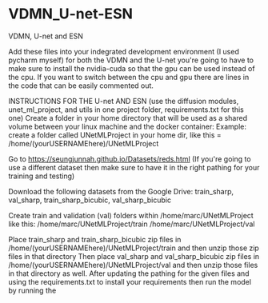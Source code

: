 # VDMN_U-net-ESN
VDMN, U-net and ESN

Add these files into your indegrated development environment (I used pycharm myself)
for both the VDMN and the U-net you're going to have to make sure to install the nvidia-cuda so that the gpu can be used instead of the cpu.  If you want to switch between the cpu and gpu there are lines in the code that can be easily commented out.  

INSTRUCTIONS FOR THE U-net AND ESN (use the diffusion modules, unet_ml_project, and utils in one project folder, requirements.txt for this one)
Create a folder in your home directory that will be used as a shared volume between your linux machine and the docker container:
Example: create a folder called UNetMLProject in your home dir, like this = /home/(yourUSERNAMEhere)/UNetMLProject

Go to https://seungjunnah.github.io/Datasets/reds.html (If you're going to use a different dataset then make sure to have it in the right pathing for your training and testing)

Download the following datasets from the Google Drive: train_sharp, val_sharp, train_sharp_bicubic, val_sharp_bicubic

Create train and validation (val) folders within /home/marc/UNetMLProject like this:
/home/marc/UNetMLProject/train
/home/marc/UNetMLProject/val

Place train_sharp and train_sharp_bicubic zip files in /home/(yourUSERNAMEhere)/UNetMLProject/train and then unzip those zip files in that directory
Then place val_sharp and val_sharp_bicubic zip files in /home/(yourUSERNAMEhere)/UNetMLProject/val and then unzip those files in that directory as well.
After updating the pathing for the given files and using the requirements.txt to install your requirements then run the model by running the 
